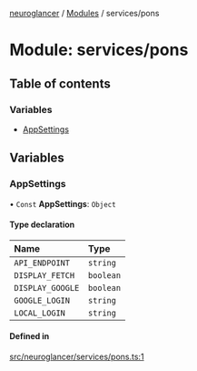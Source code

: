 [neuroglancer](../README.md) / [Modules](../modules.md) / services/pons

# Module: services/pons

## Table of contents

### Variables

- [AppSettings](services_pons.md#appsettings)

## Variables

### AppSettings

• `Const` **AppSettings**: `Object`

#### Type declaration

| Name | Type |
| :------ | :------ |
| `API_ENDPOINT` | `string` |
| `DISPLAY_FETCH` | `boolean` |
| `DISPLAY_GOOGLE` | `boolean` |
| `GOOGLE_LOGIN` | `string` |
| `LOCAL_LOGIN` | `string` |

#### Defined in

[src/neuroglancer/services/pons.ts:1](https://github.com/ActiveBrainAtlas2/neuroglancer/blob/1beb5d34/src/neuroglancer/services/pons.ts#L1)
